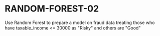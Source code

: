 # RANDOM-FOREST-02
Use Random Forest to prepare a model on fraud data treating those who have taxable_income &lt;= 30000 as "Risky" and others are "Good"
